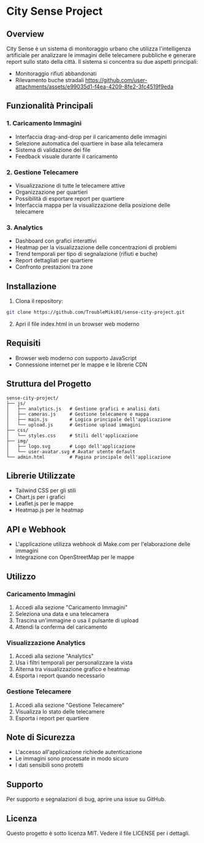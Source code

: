 # City Sense Project

## Overview
City Sense è un sistema di monitoraggio urbano che utilizza l'intelligenza artificiale per analizzare le immagini delle telecamere pubbliche e generare report sullo stato della città. Il sistema si concentra su due aspetti principali:
- Monitoraggio rifiuti abbandonati
- Rilevamento buche stradali
https://github.com/user-attachments/assets/e99035d1-f4ea-4209-8fe2-3fc4519f9eda



## Funzionalità Principali

### 1. Caricamento Immagini
- Interfaccia drag-and-drop per il caricamento delle immagini
- Selezione automatica del quartiere in base alla telecamera
- Sistema di validazione dei file
- Feedback visuale durante il caricamento

### 2. Gestione Telecamere
- Visualizzazione di tutte le telecamere attive
- Organizzazione per quartieri
- Possibilità di esportare report per quartiere
- Interfaccia mappa per la visualizzazione della posizione delle telecamere

### 3. Analytics
- Dashboard con grafici interattivi
- Heatmap per la visualizzazione delle concentrazioni di problemi
- Trend temporali per tipo di segnalazione (rifiuti e buche)
- Report dettagliati per quartiere
- Confronto prestazioni tra zone

## Installazione

1. Clona il repository:
```bash
git clone https://github.com/TroubleMiki01/sense-city-project.git
```

2. Apri il file index.html in un browser web moderno

## Requisiti
- Browser web moderno con supporto JavaScript
- Connessione internet per le mappe e le librerie CDN

## Struttura del Progetto
```
sense-city-project/
├── js/
│   ├── analytics.js   # Gestione grafici e analisi dati
│   ├── cameras.js     # Gestione telecamere e mappa
│   ├── main.js        # Logica principale dell'applicazione
│   └── upload.js      # Gestione upload immagini
├── css/
│   └── styles.css     # Stili dell'applicazione
├── img/
│   ├── logo.svg       # Logo dell'applicazione
│   └── user-avatar.svg # Avatar utente default
└── admin.html         # Pagina principale dell'applicazione
```

## Librerie Utilizzate
- Tailwind CSS per gli stili
- Chart.js per i grafici
- Leaflet.js per le mappe
- Heatmap.js per le heatmap

## API e Webhook
- L'applicazione utilizza webhook di Make.com per l'elaborazione delle immagini
- Integrazione con OpenStreetMap per le mappe

## Utilizzo

### Caricamento Immagini
1. Accedi alla sezione "Caricamento Immagini"
2. Seleziona una data e una telecamera
3. Trascina un'immagine o usa il pulsante di upload
4. Attendi la conferma del caricamento

### Visualizzazione Analytics
1. Accedi alla sezione "Analytics"
2. Usa i filtri temporali per personalizzare la vista
3. Alterna tra visualizzazione grafico e heatmap
4. Esporta i report quando necessario

### Gestione Telecamere
1. Accedi alla sezione "Gestione Telecamere"
2. Visualizza lo stato delle telecamere
3. Esporta i report per quartiere

## Note di Sicurezza
- L'accesso all'applicazione richiede autenticazione
- Le immagini sono processate in modo sicuro
- I dati sensibili sono protetti

## Supporto
Per supporto e segnalazioni di bug, aprire una issue su GitHub.

## Licenza
Questo progetto è sotto licenza MIT. Vedere il file LICENSE per i dettagli.
